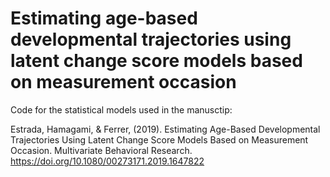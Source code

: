 # Estimating age-based developmental trajectories using latent change score models based on measurement occasion
Code for the statistical models used in the manusctip:

Estrada, Hamagami, & Ferrer, (2019). Estimating Age-Based Developmental Trajectories Using Latent Change Score Models Based on Measurement Occasion. Multivariate Behavioral Research. https://doi.org/10.1080/00273171.2019.1647822
